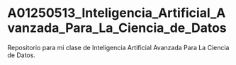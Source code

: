 # A01250513_Inteligencia_Artificial_Avanzada_Para_La_Ciencia_de_Datos
Repositorio para mi clase de Inteligencia Artificial Avanzada Para La Ciencia de Datos.
